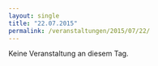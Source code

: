 ```yaml
---
layout: single
title: "22.07.2015"
permalink: /veranstaltungen/2015/07/22/
---
```


Keine Veranstaltung an diesem Tag.
